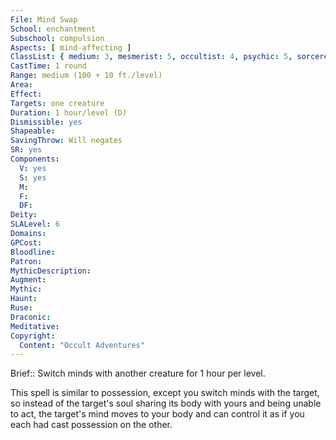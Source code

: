 ```yaml
---
File: Mind Swap
School: enchantment
Subschool: compulsion
Aspects: [ mind-affecting ]
ClassList: { medium: 3, mesmerist: 5, occultist: 4, psychic: 5, sorcerer: 6, wizard: 6, spiritualist: 4, summoner: 5, unchained summoner: 5, witch: 6 }
CastTime: 1 round
Range: medium (100 + 10 ft./level)
Area: 
Effect: 
Targets: one creature
Duration: 1 hour/level (D)
Dismissible: yes
Shapeable: 
SavingThrow: Will negates
SR: yes
Components:
  V: yes
  S: yes
  M: 
  F: 
  DF: 
Deity: 
SLALevel: 6
Domains: 
GPCost: 
Bloodline: 
Patron: 
MythicDescription: 
Augment: 
Mythic: 
Haunt: 
Ruse: 
Draconic: 
Meditative: 
Copyright:
  Content: "Occult Adventures"
---
```

Brief:: Switch minds with another creature for 1 hour per level.

This spell is similar to possession, except you switch minds with the target, so instead of the target's soul sharing its body with yours and being unable to act, the target's mind moves to your body and can control it as if you each had cast possession on the other.
